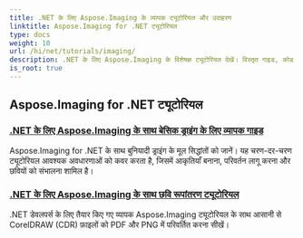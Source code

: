 ```yaml
---
title: .NET के लिए Aspose.Imaging के व्यापक ट्यूटोरियल और उदाहरण
linktitle: Aspose.Imaging for .NET ट्यूटोरियल
type: docs
weight: 10
url: /hi/net/tutorials/imaging/
description: .NET के लिए Aspose.Imaging के विशेषज्ञ ट्यूटोरियल देखें। विस्तृत गाइड, कोड उदाहरण और व्यावहारिक जानकारी के साथ छवियों में हेरफेर, रूपांतरण और प्रक्रिया करना सीखें। .NET अनुप्रयोगों में छवि-हैंडलिंग कार्यों को सरल बनाने का लक्ष्य रखने वाले डेवलपर्स के लिए बिल्कुल सही।
is_root: true
---
```


## Aspose.Imaging for .NET ट्यूटोरियल
### [.NET के लिए Aspose.Imaging के साथ बेसिक ड्राइंग के लिए व्यापक गाइड](./guide-to-basic-drawing/)
Aspose.Imaging for .NET के साथ बुनियादी ड्राइंग के मूल सिद्धांतों को जानें। यह चरण-दर-चरण ट्यूटोरियल आवश्यक अवधारणाओं को कवर करता है, जिसमें आकृतियाँ बनाना, परिवर्तन लागू करना और छवियों को संभालना शामिल है।
### [.NET के लिए Aspose.Imaging के साथ छवि रूपांतरण ट्यूटोरियल](./image-conversion/)
.NET डेवलपर्स के लिए तैयार किए गए व्यापक Aspose.Imaging ट्यूटोरियल के साथ आसानी से CorelDRAW (CDR) फ़ाइलों को PDF और PNG में परिवर्तित करना सीखें।